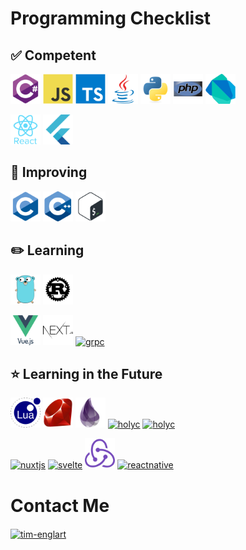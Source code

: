 # Programming Checklist

## ✅ Competent

<a align="left" href="https://www.w3schools.com/cs/" target="_blank"><img src="https://raw.githubusercontent.com/devicons/devicon/master/icons/csharp/csharp-original.svg" alt="csharp" width="48" title="C#"/></a> 
<a href="https://developer.mozilla.org/en-US/docs/Web/JavaScript" target="_blank"><img src="https://raw.githubusercontent.com/devicons/devicon/master/icons/javascript/javascript-original.svg" alt="javascript" width="48" title="Javascript"/></a>
<a href="https://www.typescriptlang.org/" target="_blank"><img src="https://raw.githubusercontent.com/devicons/devicon/master/icons/typescript/typescript-original.svg" alt="typescript" width="48" title="Typescript"/></a>
<a href="https://www.java.com" target="_blank"><img src="https://raw.githubusercontent.com/devicons/devicon/master/icons/java/java-original.svg" alt="java" width="48" title="Java"/></a>
<a href="https://www.python.org" target="_blank"><img src="https://raw.githubusercontent.com/devicons/devicon/master/icons/python/python-original.svg" alt="python" width="48" title="Python"/></a>
<a href="https://www.php.net" target="_blank"><img src="https://raw.githubusercontent.com/devicons/devicon/master/icons/php/php-original.svg" alt="php" width="48" title="PHP"></a>
<a href="https://dart.dev" target="_blank"><img src="https://raw.githubusercontent.com/devicons/devicon/master/icons/dart/dart-original.svg" alt="dart" width="48" title="Dart"/></a>

<a href="https://reactjs.org/" target="_blank"><img src="https://raw.githubusercontent.com/devicons/devicon/master/icons/react/react-original-wordmark.svg" alt="react" width="48" title="React"/></a>
<a href="https://flutter.dev/" target="_blank"><img src="https://raw.githubusercontent.com/devicons/devicon/master/icons/flutter/flutter-original.svg" alt="flutter" width="48" title="Flutter"/></a>

## 🚧 Improving

<a href="https://www.cprogramming.com/" target="_blank"><img src="https://raw.githubusercontent.com/devicons/devicon/master/icons/c/c-original.svg" alt="c" width="48" title="C"/></a>
<a href="https://www.w3schools.com/cpp/" target="_blank"><img src="https://raw.githubusercontent.com/devicons/devicon/master/icons/cplusplus/cplusplus-original.svg" alt="cplusplus" width="48" title="C++"/></a>
<a href="https://www.gnu.org/software/bash/" target="_blank"><img src="https://raw.githubusercontent.com/devicons/devicon/master/icons/bash/bash-original.svg" alt="bash" width="48" title="Shell Script / Bash"/></a>



## ✏️ Learning

<a href="https://golang.org" target="_blank"><img src="https://raw.githubusercontent.com/devicons/devicon/master/icons/go/go-original.svg" alt="go" width="48" title="Go"/></a>
<a href="https://www.rust-lang.org" target="_blank"><img src="https://raw.githubusercontent.com/devicons/devicon/master/icons/rust/rust-plain.svg" alt="rust" width="48" title="Rust"/></a>

<a href="https://vuejs.org/" target="_blank"><img src="https://raw.githubusercontent.com/devicons/devicon/master/icons/vuejs/vuejs-original-wordmark.svg" alt="vuejs" width="48" title="Vue.js"/></a>
<a href="https://nextjs.org/" target="_blank"><img src="https://raw.githubusercontent.com/devicons/devicon/master/icons/nextjs/nextjs-original-wordmark.svg" alt="nextjs" width="48" title="Next.js"/></a>
<a href="https://grpc.io/" target="_blank"><img src="https://www.vectorlogo.zone/logos/grpcio/grpcio-ar21.svg" alt="grpc" height="48" title="GRPC"/></a>

## ⭐ Learning in the Future

<a href="https://www.lua.org" target="_blank"><img src="https://raw.githubusercontent.com/devicons/devicon/master/icons/lua/lua-original-wordmark.svg" alt="lua" width="48" title="Lua" /></a>
<a href="https://www.ruby-lang.org" target="_blank"><img src="https://raw.githubusercontent.com/devicons/devicon/master/icons/ruby/ruby-original.svg" alt="ruby" width="48" title="Ruby"/></a>
<a href="https://elixir-lang.org" target="_blank"><img src="https://raw.githubusercontent.com/devicons/devicon/master/icons/elixir/elixir-original.svg" alt="elixir" width="48" title="Elixir"/></a>
<a href="https://templeos.org/" target="_blank"><img src="https://upload.wikimedia.org/wikipedia/commons/3/33/HolyC_Logo.svg" alt="holyc" width="48" title="Holy C"/></a>
<a href="https://www.nasm.org/" target="_blank"><img src="https://raw.githubusercontent.com/file-icons/icons/master/svg/NASM.svg" alt="holyc" width="48" title="x86/x64/ARM Assembly"/></a>

<a href="https://nuxtjs.org/" target="_blank"><img src="https://www.vectorlogo.zone/logos/nuxtjs/nuxtjs-icon.svg" alt="nuxtjs" width="48" title="Nuxt.js"/></a> <a href="https://svelte.dev" target="_blank"><img src="https://upload.wikimedia.org/wikipedia/commons/1/1b/Svelte_Logo.svg" alt="svelte" width="48" title="Svelte"/></a>
<a href="https://redux.js.org" target="_blank"><img src="https://raw.githubusercontent.com/devicons/devicon/master/icons/redux/redux-original.svg" alt="redux" width="48" title="Redux"/></a>
<a href="https://reactnative.dev/" target="_blank"><img src="https://reactnative.dev/img/header_logo.svg" alt="reactnative" width="48" title="React Native"/></a>


# Contact Me
<p><a href="https://linkedin.com/in/tim-englart" target="blank"><img align="center" src="https://raw.githubusercontent.com/rahuldkjain/github-profile-readme-generator/master/src/images/icons/Social/linked-in-alt.svg" alt="tim-englart" width="32" /></a></p>
